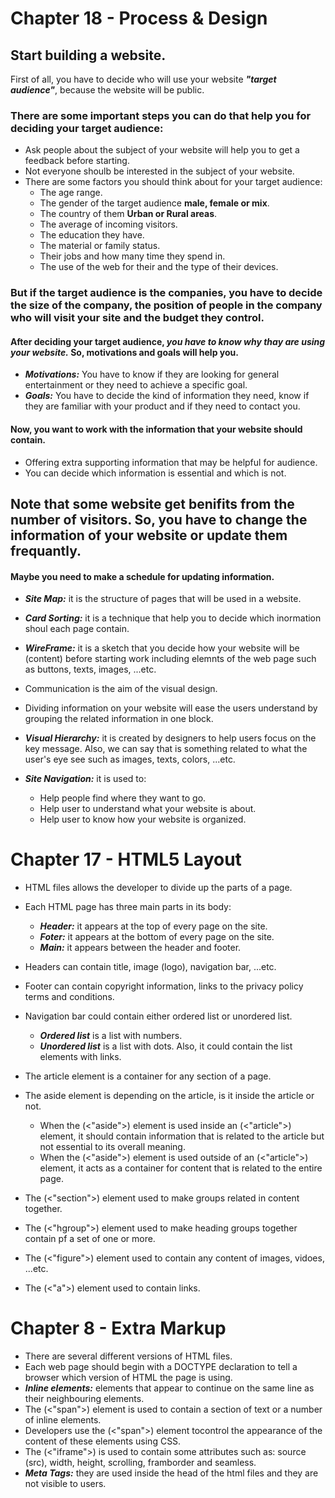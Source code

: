 # Chapter 18 - Process & Design
## Start building a website.
First of all, you have to decide who will use your website ***"target audience"***, because the website will be public.
### There are some important steps you can do that help you for deciding your target audience:
- Ask people about the subject of your website will help you to get a feedback before starting.
- Not everyone shoulb be interested in the subject of your website.
- There are some factors you should think about for your target audience:
  - The age range.
  - The gender of the target audience **male, female or mix**.
  - The country of them **Urban or Rural areas**.
  - The average of incoming visitors.
  - The education they have.
  - The material or family status.
  - Their jobs and how many time they spend in.
  - The use of the web for their and the type of their devices.

### But if the target audience is the companies, you have to decide the size of the company, the position of people in the company who will visit your site and the budget they control.

#### After deciding your target audience, *you have to know why thay are using your website.* So, motivations and goals will help you. 
- ***Motivations:*** You have to know if they are looking  for general entertainment or they need to achieve a specific goal.
- ***Goals:*** You have to decide the kind of information they need, know if they are familiar with your product and if they need to contact you.

#### Now, you want to work with the information that your website should contain.
- Offering extra supporting information that may be helpful for audience.
- You can decide which information is essential and which is not.

## Note that some website get benifits from the number of visitors. So, you have to change the information of your website or update them frequantly.
#### Maybe you need to make a schedule for updating information.

- ***Site Map:*** it is the structure of pages that will be used in a website.
- ***Card Sorting:*** it is a technique that help you to decide which inormation shoul each page contain.
- ***WireFrame:*** it is a sketch that you decide how your website will be (content) before starting work including elemnts of the web page such as buttons, texts, images, ...etc.

- Communication is the aim of the visual design.
- Dividing information on your website will ease the users understand by grouping the related information in one block.
- ***Visual Hierarchy:*** it is created by designers to help users focus on the key message. Also, we can say that is something related to what the user's eye see such as images, texts, colors, ...etc.
- ***Site Navigation:*** it is used to:
  - Help people find where they want to go.
  - Help user to understand what your website is about.
  - Help user to know how your website is organized.




# Chapter 17 - HTML5 Layout
- HTML files allows the developer to divide up the parts of a page.

- Each HTML page has three main parts in its body:
  - ***Header:*** it appears at the top of every page on the site.
  - ***Foter:*** it appears at the bottom of every page on the site.
  - ***Main:*** it appears between the header and footer.

- Headers can contain title, image (logo), navigation bar, ...etc.
- Footer can contain copyright information, links to the privacy policy terms and conditions. 
- Navigation bar could contain either ordered list or unordered list.
  - ***Ordered list*** is a list with numbers.
  - ***Unordered list*** is a list with dots.
  Also, it could contain the list elements with links.
- The article element is a container for any section of a page.
- The aside element is depending on the article, is it inside the article or not.
  - When the (<"aside">) element is used inside an (<"article">) element, it should contain information that is related to the article but not essential to its overall meaning. 
  - When the (<"aside">) element is used outside of an (<"article">) element, it acts as a container for content that is related to the entire page.
- The (<"section">) element used to make groups related in content together.
- The (<"hgroup">) element used to make heading groups together contain pf a set of one or more.
- The (<"figure">) element used to contain any content of images, vidoes, ...etc.
- The (<"a">) element used to contain links.

# Chapter 8 - Extra Markup
- There are several different versions of HTML files.
- Each web page should begin with a DOCTYPE declaration to tell a browser which version of HTML the page is using.
- ***Inline elements:*** elements that appear to continue on the same line as their neighbouring elements. 
- The (<"span">) element is used to contain a section of text or a number of inline elements.
- Developers use the (<"span">) element tocontrol the appearance of the content of these elements using CSS.
- The (<"iframe">) is used to contain some attributes such as: source (src), width, height, scrolling, framborder and seamless.
- ***Meta Tags:*** they are used inside the head of the html files and they are not visible to users.



